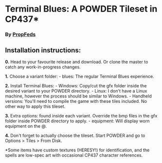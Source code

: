# Terminal Blues: A POWDER Tileset in CP437*
### By [PropFeds](https://deviantart.com/propfeds)

## Installation instructions:
**0.** Head to your favourite release and download.
Or clone the master to catch any work-in-progress changes.

**1.** Choose a variant folder:
    - blues: The regular Terminal Blues experience.

**2.** Install Terminal Blues:
    - Windows: Copy/cut the gfx folder inside the desired variant to your POWDER directory.
    - Linux: I don't have a Linux machine, however the process should be similar to Windows.
    - Handheld versions: You'll need to compile the game with these tiles included. No other way to apply this tileset.

**3.** Extra options: found inside each variant. Override the bmp files in the gfx folder inside POWDER directory to apply.
    - equipment: Will display worn equipment on the @.

**4.** Don't forget to actually choose the tileset.
Start POWDER and go to Options > Tiles > From Disk.

*Some items have custom textures (HERESY!) for identification, and the spells are low-spec art with occasional CP437 character references.
